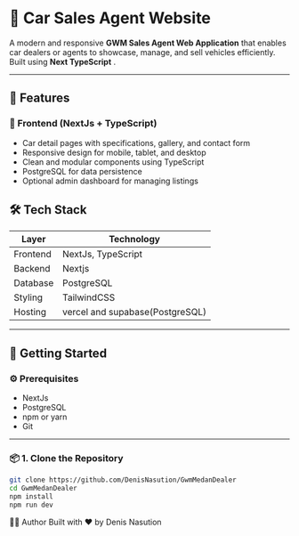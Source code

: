 # 🚗 Car Sales Agent Website

A modern and responsive **GWM Sales Agent Web Application** that enables car dealers or agents to showcase, manage, and sell vehicles efficiently. Built using **Next TypeScript** .

---

## 📸 Features

### 🔷 Frontend (NextJs + TypeScript)

- Car detail pages with specifications, gallery, and contact form
- Responsive design for mobile, tablet, and desktop
- Clean and modular components using TypeScript
- PostgreSQL for data persistence
- Optional admin dashboard for managing listings

## 🛠️ Tech Stack

| Layer    | Technology                      |
| -------- | ------------------------------- |
| Frontend | NextJs, TypeScript              |
| Backend  | Nextjs                          |
| Database | PostgreSQL                      |
| Styling  | TailwindCSS                     |
| Hosting  | vercel and supabase(PostgreSQL) |

---

## 🚀 Getting Started

### ⚙️ Prerequisites

- NextJs
- PostgreSQL
- npm or yarn
- Git

---

### 📦 1. Clone the Repository

```bash
git clone https://github.com/DenisNasution/GwmMedanDealer
cd GwmMedanDealer
npm install
npm run dev
```

🧑‍💻 Author
Built with ❤️ by Denis Nasution
